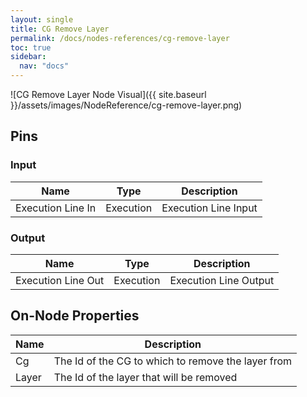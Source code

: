 ```yaml
---
layout: single
title: CG Remove Layer
permalink: /docs/nodes-references/cg-remove-layer
toc: true
sidebar:
  nav: "docs"
---
```



![CG Remove Layer Node Visual]({{ site.baseurl }}/assets/images/NodeReference/cg-remove-layer.png)

## Pins

### Input

| Name | Type | Description |
| --- | --- | --- |
| Execution Line In | Execution | Execution Line Input |

### Output

| Name | Type | Description |
| --- | --- | --- |
| Execution Line Out | Execution | Execution Line Output |

## On-Node Properties

| Name | Description |
| --- | --- |
| Cg | The Id of the CG to which to remove the layer from |
| Layer | The Id of the layer that will be removed |
